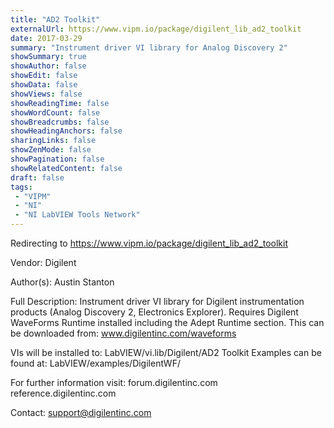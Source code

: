 ```yaml
---
title: "AD2 Toolkit"
externalUrl: https://www.vipm.io/package/digilent_lib_ad2_toolkit
date: 2017-03-29
summary: "Instrument driver VI library for Analog Discovery 2"
showSummary: true
showAuthor: false
showEdit: false
showData: false
showViews: false
showReadingTime: false
showWordCount: false
showBreadcrumbs: false
showHeadingAnchors: false
sharingLinks: false
showZenMode: false
showPagination: false
showRelatedContent: false
draft: false
tags:
 - "VIPM"
 - "NI"
 - "NI LabVIEW Tools Network"
---
```


Redirecting to https://www.vipm.io/package/digilent_lib_ad2_toolkit

Vendor: Digilent

Author(s): Austin Stanton
 
Full Description:
Instrument driver VI library for Digilent instrumentation products (Analog Discovery 2, Electronics Explorer).
Requires Digilent WaveForms Runtime installed including the Adept Runtime section.
This can be downloaded from: www.digilentinc.com/waveforms

VIs will be installed to: LabVIEW/vi.lib/Digilent/AD2 Toolkit
Examples can be found at: LabVIEW/examples/DigilentWF/

For further information visit:
forum.digilentinc.com reference.digilentinc.com

Contact: support@digilentinc.com